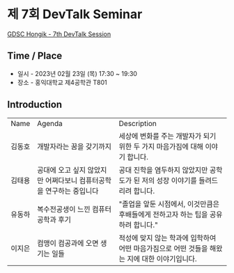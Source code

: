 # 제 7회 DevTalk Seminar

[GDSC Hongik - 7th DevTalk Session](https://www.youtube.com/watch?v=n3sqBUWrA_s)
## Time / Place

- 일시 - 2023년 02월 23일 (목) 17:30 ~ 19:30
- 장소 - 홍익대학교 제4공학관 T801

## Introduction

<table>
    <tr>
        <td>Name</td>
        <td>Agenda</td>
        <td>Description</td>
    </tr>
    <tr>
        <td>김동호</td>
        <td>개발자라는 꿈을 갖기까지</td>
        <td>세상에 변화를 주는 개발자가 되기 위한 두 가지 마음가짐에 대해 이야기 합니다.</td>
    </tr>
    <tr>
        <td>김태용</td>
        <td>공대에 오고 싶지 않았지만 어쩌다보니 컴퓨터공학을 연구하는 중입니다</td>
        <td>공대 진학을 염두하지 않았지만 공학도가 된 저의 성장 이야기를 들려드리려 합니다.</td>
    </tr>
    <tr>
        <td>유동하</td>
        <td>복수전공생이 느낀 컴퓨터공학과 후기</td>
        <td>&quot;졸업을 앞둔 시점에서, 이것만큼은 후배들에게 전하고자 하는 팁을 공유하려 합니다.&quot;</td>
    </tr>
    <tr>
        <td>이지은</td>
        <td>컴맹이 컴공과에 오면 생기는 일들</td>
        <td>적성에 맞지 않는 학과에 입학하여 어떤 마음가짐으로 어떤 것들을 해왔는 지에 대한 이야기입니다.</td>
    </tr>
</table>
